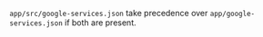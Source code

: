  `app/src/google-services.json` take precedence over `app/google-services.json` if both are present.